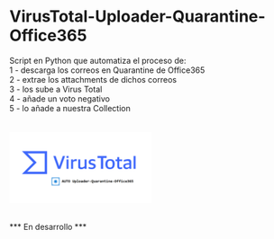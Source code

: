 # VirusTotal-Uploader-Quarantine-Office365
Script en Python que automatiza el proceso de:<br>
1 - descarga los correos en Quarantine de Office365<br>
2 - extrae los attachments de dichos correos<br>
3 - los sube a Virus Total<br>
4 - añade un voto negativo<br>
5 - lo añade a nuestra Collection<br>
<br><br>
<img src="https://github.com/informaticaeloy/VirusTotal-Uploader-Quarantine-Office365/blob/main/virus_total_logo.png" width="50%" height="50%">

<br>
*** En desarrollo ***
